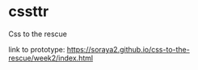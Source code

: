 # cssttr
Css to the rescue

link to prototype: https://soraya2.github.io/css-to-the-rescue/week2/index.html
